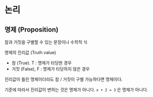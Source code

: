# 논리

## 명제 (Proposition)

참과 거짓을 구별할 수 있는 문장이나 수학적 식

명제의 진리값 (Truth value)
* 참 (True). T : 명제가 타당한 경우
* 거짓 (False), F : 명제가 타당하지 않은 경우

진리값이 틀린 명제이더라도 참 / 거짓이 구별 가능하다면 명제이다.

기준에 따라서 진리값이 변하는 것은 명제가 아니다. `x + 2 = 3` 은 명제가 아니다.
